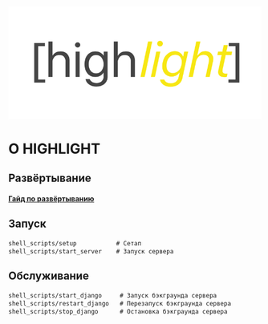 ![alt text][logo]

[logo]: https://github.com/dmivilensky/highlight/blob/master/logo.png

# О HIGHLIGHT

## Развёртывание

#### [**Гайд по развёртыванию**](https://github.com/dmivilensky/highlight/wiki/Delpoy)

## Запуск

```shell script
shell_scripts/setup           # Сетап
shell_scripts/start_server    # Запуск сервера
```

## Обслуживание

```shell script
shell_scripts/start_django     # Запуск бэкграунда сервера
shell_scripts/restart_django   # Перезапуск бэкграунда сервера
shell_scripts/stop_django      # Остановка бэкграунда сервера
```